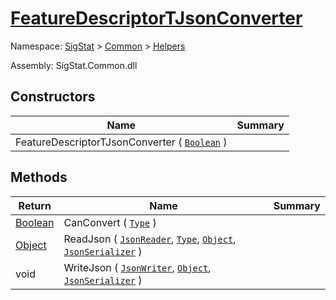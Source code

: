 # [FeatureDescriptorTJsonConverter](./FeatureDescriptorTJsonConverter.md)

Namespace: [SigStat]() > [Common]() > [Helpers]()

Assembly: SigStat.Common.dll


## Constructors

| Name | Summary | 
| --- | --- | 
| FeatureDescriptorTJsonConverter ( [`Boolean`](https://docs.microsoft.com/en-us/dotnet/api/System.Boolean) ) |  | 


## Methods

| Return | Name | Summary | 
| --- | --- | --- | 
| [Boolean](https://docs.microsoft.com/en-us/dotnet/api/System.Boolean) | CanConvert ( [`Type`](https://docs.microsoft.com/en-us/dotnet/api/System.Type) ) |  | 
| [Object](https://docs.microsoft.com/en-us/dotnet/api/System.Object) | ReadJson ( [`JsonReader`](./FeatureDescriptorTJsonConverter.md), [`Type`](https://docs.microsoft.com/en-us/dotnet/api/System.Type), [`Object`](https://docs.microsoft.com/en-us/dotnet/api/System.Object), [`JsonSerializer`](./FeatureDescriptorTJsonConverter.md) ) |  | 
| void | WriteJson ( [`JsonWriter`](./FeatureDescriptorTJsonConverter.md), [`Object`](https://docs.microsoft.com/en-us/dotnet/api/System.Object), [`JsonSerializer`](./FeatureDescriptorTJsonConverter.md) ) |  | 


